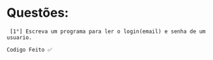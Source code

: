 # Questões:
``` [1°] Escreva um programa para ler o login(email) e senha de um usuario.```
```
Codigo Feito ✅
```